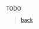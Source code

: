TODO


> [back](index)
<!--stackedit_data:
eyJoaXN0b3J5IjpbLTE2NTIzNTY1MTAsLTY4MDE3NzUwOCw3Mz
A5OTgxMTZdfQ==
-->